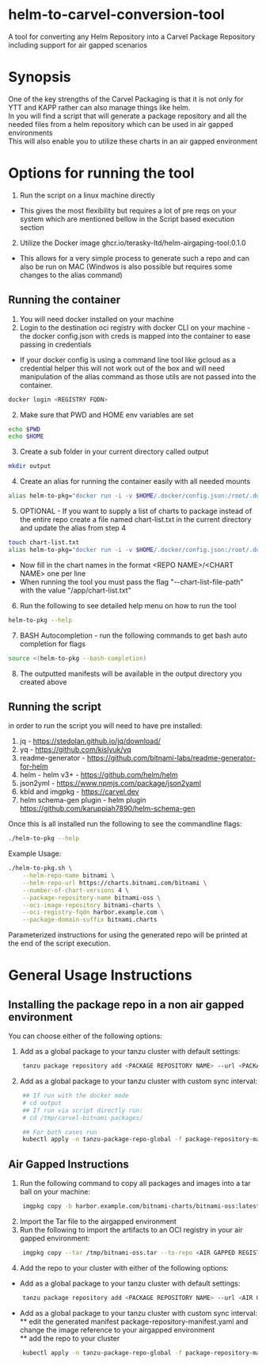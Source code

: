 # helm-to-carvel-conversion-tool
A tool for converting any Helm Repository into a Carvel Package Repository including support for air gapped scenarios

# Synopsis
One of the key strengths of the Carvel Packaging is that it is not only for YTT and KAPP rather can also manage things like helm.  
In you will find a script that will generate a package repository and all the needed files from a helm repository which can be used in air gapped environments  
This will also enable you to utilize these charts in an air gapped environment  

# Options for running the tool
1. Run the script on a linux machine directly
* This gives the most flexibility but requires a lot of pre reqs on your system which are mentioned bellow in the Script based execution section
2. Utilize the Docker image ghcr.io/terasky-ltd/helm-airgaping-tool:0.1.0
* This allows for a very simple process to generate such a repo and can also be run on MAC (Windwos is also possible but requires some changes to the alias command)

## Running the container
1. You will need docker installed on your machine
2. Login to the destination oci registry with docker CLI on your machine - the docker config.json with creds is mapped into the container to ease passing in credentials
* If your docker config is using a command line tool like gcloud as a credential helper this will not work out of the box and will need manipulation of the alias command as those utils are not passed into the container.
``` bash
docker login <REGISTRY FQDN>
```  
2. Make sure that PWD and HOME env variables are set
``` bash
echo $PWD
echo $HOME
```  
3. Create a sub folder in your current directory called output
``` bash
mkdir output
```  
4. Create an alias for running the container easily with all needed mounts
``` bash
alias helm-to-pkg="docker run -i -v $HOME/.docker/config.json:/root/.docker/config.json -v $PWD/output:/output ghcr.io/terasky-ltd/helm-airgaping-tool:0.1.0"
```  
5. OPTIONAL - If you want to supply a list of charts to package instead of the entire repo create a file named chart-list.txt in the current directory and update the alias from step 4
``` bash
touch chart-list.txt
alias helm-to-pkg="docker run -i -v $HOME/.docker/config.json:/root/.docker/config.json -v $PWD/output:/output -v $PWD/chart-list.txt:/app/chart-list.txt ghcr.io/terasky-ltd/helm-airgaping-tool:0.1.0"
```
* Now fill in the chart names in the format \<REPO NAME\>/\<CHART NAME\> one per line
* When running the tool you must pass the flag "--chart-list-file-path" with the value "/app/chart-list.txt"
6. Run the following to see detailed help menu on how to run the tool
``` bash
helm-to-pkg --help
```  
7. BASH Autocompletion - run the following commands to get bash auto completion for flags
``` bash
source <(helm-to-pkg --bash-completion)
```  
8. The outputted manifests will be available in the output directory you created above
 

## Running the script
in order to run the script you will need to have pre installed:  
1. jq - https://stedolan.github.io/jq/download/  
2. yq - https://github.com/kislyuk/yq  
3. readme-generator - https://github.com/bitnami-labs/readme-generator-for-helm  
4. helm - helm v3+ - https://github.com/helm/helm  
5. json2yml - https://www.npmjs.com/package/json2yaml  
6. kbld and imgpkg - https://carvel.dev
7. helm schema-gen plugin - helm plugin https://github.com/karuppiah7890/helm-schema-gen

Once this is all installed run the following to see the commandline flags:  
``` bash
./helm-to-pkg --help
```  

Example Usage:  
```bash
./helm-to-pkg.sh \
    --helm-repo-name bitnami \
    --helm-repo-url https://charts.bitnami.com/bitnami \
    --number-of-chart-versions 4 \
    --package-repository-name bitnami-oss \
    --oci-image-repository bitnami-charts \
    --oci-registry-fqdn harbor.example.com \
    --package-domain-suffix bitnami.charts
```  
  
Parameterized instructions for using the generated repo will be printed at the end of the script execution.  
  
# General Usage Instructions
## Installing the package repo in a non air gapped environment
You can choose either of the following options:  
  
1. Add as a global package to your tanzu cluster with default settings:  
```bash
    tanzu package repository add <PACKAGE REPOSITORY NAME> --url <PACKAGE REPOSITORY URL> --namespace tanzu-package-repo-global
```  
2. Add as a global package to your tanzu cluster with custom sync interval:  
```bash
    ## If run with the docker mode 
    # cd output
    ## If run via script directly run:
    # cd /tmp/carvel-bitnami-packages/

    ## For both cases run
    kubectl apply -n tanzu-package-repo-global -f package-repository-manifest.yaml  
```  
  
  
## Air Gapped Instructions  
  
1. Run the following command to copy all packages and images into a tar ball on your machine:  
```bash
    imgpkg copy -b harbor.example.com/bitnami-charts/bitnami-oss:latest --to-tar /tmp/bitnami-oss.tar --registry-verify-certs=false  
```  
2. Import the Tar file to the airgapped environment  
3. Run the following to import the artifacts to an OCI registry in your air gapped environment:  
```bash
    imgpkg copy --tar /tmp/bitnami-oss.tar --to-repo <AIR GAPPED REGISTRY>/<AIR GAPPED REPO> --registry-verify-certs=false  
```
4. Add the repo to your cluster with either of the following options:  
*  Add as a global package to your tanzu cluster with default settings:  
```bash
    tanzu package repository add <PACKAGE REPOSITORY NAME> --url <AIR GAPPED REGISTRY>/<AIR GAPPED REPO>:<PACKAGE REPO TAG> --namespace tanzu-package-repo-global
```  
* Add as a global package to your tanzu cluster with custom sync interval:  
** edit the generated manifest package-repository-manifest.yaml and change the image reference to your airgapped environment  
** add the repo to your cluster  
```bash
    kubectl apply -n tanzu-package-repo-global -f package-repository-manifest.yaml
```

